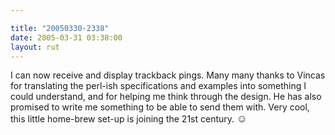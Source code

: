 ```yaml
---

title: "20050330-2338"
date: 2005-03-31 03:38:00
layout: rut
---
```


<p> I can now receive and display trackback pings.  Many many thanks
to Vincas for translating the perl-ish specifications and examples
into something I could understand, and for helping me think through
the design.  He has also promised to write me something to be able
to send them with.  Very cool, this little home-brew set-up is
joining the 21st century. <big>&#x263a;</big></p>

